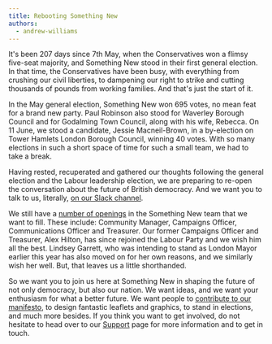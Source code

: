 ```yaml
---
title: Rebooting Something New
authors: 
  - andrew-williams
---
```


It's been 207 days since 7th May, when the Conservatives won a flimsy five-seat
majority, and Something New stood in their first general election. In that time,
the Conservatives have been busy, with everything from crushing our civil liberties, to dampening our right to strike and cutting thousands of pounds from working families. And that's just the start of it.

In the May general election, Something New won 695 votes, no mean feat for a brand new party. Paul Robinson also stood for Waverley Borough Council and for Godalming Town Council, along with his wife, Rebecca. On 11 June, we stood a candidate, Jessie Macneil-Brown, in a by-election on Tower Hamlets London Borough Council, winning 40 votes. With so many elections in such a short space of time for such a small team, we had to take a break.

Having rested, recuperated and gathered our thoughts following the general election and the Labour leadership election, we are preparing to re-open the conversation about the future of British democracy. And we want you to talk to us, literally, [on our Slack channel](http://slack.somethingnew.org.uk).

We still have a [number of openings](/news/2015/05/11/expanding-the-something-new-team.html) in the Something New team that we want to fill. These include: Community Manager, Campaigns Officer, Communications Officer and Treasurer. Our former Campaigns Officer and Treasurer, Alex Hilton, has since rejoined the Labour Party and we wish him all the best. Lindsey Garrett, who was intending to stand as London Mayor earlier this year has also moved on for her own reasons, and we similarly wish her well. But, that leaves us a little shorthanded.

So we want you to join us here at Something New in shaping the future of not only democracy, but also our nation. We want ideas, and we want your enthusiasm for what a better future. We want people to [contribute to our manifesto](/manifesto/index.html), to design fantastic leaflets and graphics, to stand in elections, and much more besides. If you think you want to get involved, do not hesitate to head over to our [Support](/support.html) page for more information and to get in touch.
